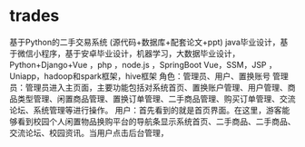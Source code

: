 # trades
 基于Python的二手交易系统  (源代码+数据库+配套论文+ppt) java毕业设计，基于微信小程序，基于安卓毕业设计，机器学习，大数据毕业设计，Python+Django+Vue ，php ，node.js ，SpringBoot Vue，SSM，JSP ，Uniapp，hadoop和spark框架，hive框架 角色：管理员、用户、置换账号  管理员：管理员进入主页面，主要功能包括对系统首页、置换账户管理、用户管理、商品类型管理、闲置商品管理、置换订单管理、二手商品管理、购买订单管理、交流论坛、系统管理等进行操作。  用户：首先看到的就是首页界面。在这里，游客能够看到校园个人闲置物品换购平台的导航条显示系统首页、二手商品、二手商品、交流论坛、校园资讯。当用户点击后台管理，
